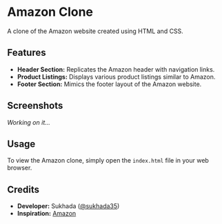 # Amazon Clone

A clone of the Amazon website created using HTML and CSS.

## Features

- **Header Section:** Replicates the Amazon header with navigation links.
- **Product Listings:** Displays various product listings similar to Amazon.
- **Footer Section:** Mimics the footer layout of the Amazon website.

## Screenshots

*Working on it...*

## Usage

To view the Amazon clone, simply open the `index.html` file in your web browser.

## Credits

- **Developer:** Sukhada ([@sukhada35](https://github.com/sukhada35))
- **Inspiration:** [Amazon](https://www.amazon.com)

